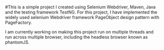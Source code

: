 #This is a simple project I created using Selenium Webdriver, Maven, Java and the testing framework TestNG. 
 For this project, I have implemented the widely used selenium Webdriver framework PageObject design pattern with PageFactory. 
 
 I am currently working on making this project run on multiple threads and run across multiple browser,
 including the headless browser known as phantomJS. 